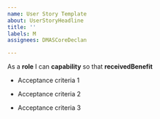 ```yaml
---
name: User Story Template
about: UserStoryHeadline
title: ''
labels: M
assignees: DMASCoreDeclan

---
```


As a **role** 
I can **capability** 
so that **receivedBenefit**

- Acceptance criteria 1

- Acceptance criteria 2

- Acceptance criteria 3